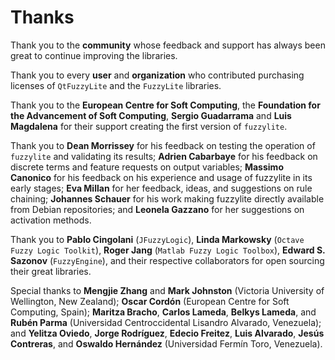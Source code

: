 # Thanks

Thank you to the **community** whose feedback and support has always been great to continue improving the libraries.

Thank you to every **user** and **organization** who contributed purchasing licenses of `QtFuzzyLite` and
the `FuzzyLite` libraries.

Thank you to the **European Centre for Soft Computing**,
the **Foundation for the Advancement of Soft Computing**,
**Sergio Guadarrama** and
**Luis Magdalena**
for their support creating the first version of `fuzzylite`.

Thank you to **Dean Morrissey** for his feedback on testing the operation of `fuzzylite` and validating its results;
**Adrien Cabarbaye** for his feedback on discrete terms and feature requests on output variables;
**Massimo Canonico** for his feedback on his experience and usage of fuzzylite in its early stages;
**Eva Millan** for her feedback, ideas, and suggestions on rule chaining;
**Johannes Schauer** for his work making fuzzylite directly available from Debian repositories; and
**Leonela Gazzano** for her suggestions on activation methods.

Thank you to **Pablo Cingolani** (`JFuzzyLogic`),
**Linda Markowsky** (`Octave Fuzzy Logic Toolkit`),
**Roger Jang** (`Matlab Fuzzy Logic Toolbox`),
**Edward S. Sazonov** (`FuzzyEngine`),
and their respective collaborators for open sourcing their great libraries.

Special thanks to
**Mengjie Zhang** and **Mark Johnston** (Victoria University of Wellington, New Zealand);
**Oscar Cordón** (European Centre for Soft Computing, Spain);
**Maritza Bracho**, **Carlos Lameda**, **Belkys Lameda**, and **Rubén Parma** (Universidad Centroccidental Lisandro
Alvarado,
Venezuela); and
**Yelitza Oviedo**, **Jorge Rodríguez**, **Edecio Freitez**, **Luis Alvarado**, **Jesús Contreras**, and **Oswaldo
Hernández** (Universidad Fermín Toro, Venezuela).

